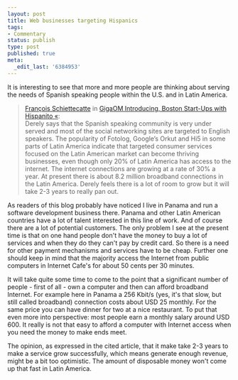 ```yaml
---
layout: post
title: Web businesses targeting Hispanics
tags:
- Commentary
status: publish
type: post
published: true
meta:
  _edit_last: '6384953'
---
```

<p>It is interesting to see that more and more people are thinking about serving the needs of Spanish speaking people within the U.S. and in Latin America.</p>

<blockquote><a href="http://gigaom.com/author/fschiettecatte/">Fran&ccedil;ois Schiettecatte</a> in <a href="http://gigaom.com/2007/08/04/boston-area-startups/">GigaOM Introducing, Boston Start-Ups with Hispanito &laquo;</a>:<br>
Derely says that the Spanish speaking community is very under served and most of the social networking sites are targeted to English speakers. The popularity of Fotolog, Google&rsquo;s Orkut and Hi5 in some parts of Latin America indicate that targeted consumer services focused on the Latin American market can become thriving businesses, even though only 20% of Latin America has access to the internet. The internet connections are growing at a rate of 30% a year. At present there is about 8.2 million broadband connections in the Latin America. Derely feels there is a lot of room to grow but it will take 2-3 years to really pan out.
</blockquote>

<p>As readers of this blog probably have noticed I live in Panama and run a software development business there. Panama and other Latin American countries have a lot of talent interested in this line of work. And of course there are a lot of potential customers. The only problem I see at the present time is that on one hand people don't have the money to buy a lot of services and when they do they can't pay by credit card. So there is a need for other payment mechanisms and services have to be cheap. Further one should keep in mind that the majority access the Internet from public computers in Internet Cafe's for about 50 cents per 30 minutes. </p>

<p>It will take quite some time to come to the point that a significant number of people - first of all - own a computer and then can afford broadband Internet. For example here in Panama a 256 Kbit/s (yes, it's that slow, but still called broadband) connection costs about USD 25 monthly. For the same price you can have dinner for two at a nice restaurant. To put that even more into perspective: most people earn a monthly salary around USD 600. It really is not that easy to afford a computer with Internet access when you need the money to make ends meet.</p>

<p>The opinion, as expressed in the cited article, that it make take 2-3 years to make a service grow successfully, which means generate enough revenue, might be a bit too optimistic. The amount of disposable money won't come up that fast in Latin America.</p>

